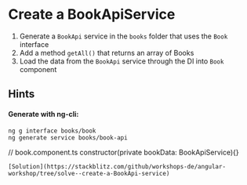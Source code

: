 # Create a BookApiService
1. Generate a `BookApi` service in the `books` folder that uses the `Book` interface
2. Add a method `getAll()` that returns an array of Books
3. Load the data from the `BookApi` service through the DI into `Book` component

## Hints

#### Generate with ng-cli:

```
ng g interface books/book
ng generate service books/book-api
```


// book.component.ts
constructor(private bookData: BookApiService){}
```
[Solution](https://stackblitz.com/github/workshops-de/angular-workshop/tree/solve--create-a-BookApi-service)
